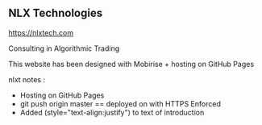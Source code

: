 ## NLX Technologies
<https://nlxtech.com>

Consulting in Algorithmic Trading

This website has been designed with Mobirise + hosting on GitHub Pages

nlxt notes :

* Hosting on GitHub Pages
* git push origin master == deployed on with HTTPS Enforced
* Added (style="text-align:justify") to text of introduction
